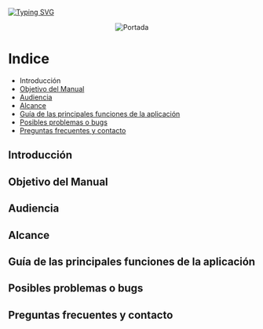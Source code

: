 [![Typing SVG](https://readme-typing-svg.demolab.com?font=Lunasima&weight=700&size=27&duration=1000&pause=1&center=true&vCenter=true&multiline=true&repeat=false&width=1000&height=80&lines=Manual++de+Usuario+de;+El+Viaje+Gramatical+en+el+Tiempo)](https://git.io/typing-svg)


<div align="center">
	
![Portada](https://i.postimg.cc/jd5MLpV4/inicio-evgt.png)
    
</div>

# Indice 

 - <a style="text-decoration: none;" href="#Introduccion">Introducción</a>
 -  <a href="#Objetivo-del-Manual"> Objetivo del Manual</a>
 -  <a href="#Publication"> Audiencia </a>
 -  <a href="#Publication"> Alcance </a>
 -  <a href="#Publication"> Guía de las principales funciones de la aplicación </a>
 -  <a href="#Publication"> Posibles problemas o bugs </a>
 -  <a href="#Publication"> Preguntas frecuentes y contacto </a>

## Introducción 

## Objetivo del Manual

## Audiencia

## Alcance

## Guía de las principales funciones de la aplicación

## Posibles problemas o bugs

## Preguntas frecuentes y contacto






	

